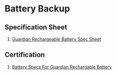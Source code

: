 # Battery Backup

## Specification Sheet
1. [Guardian Rechargeable Battery Spec Sheet](/uploads/guardian-rechargeable-battery-spec-sheet.pdf "Guardian Rechargeable Battery Spec Sheet")

## Certification
1. [Battery Specs For Guardian Rechargable Battery](/uploads/battery-specs-for-guardian-rechargable-battery.pdf "Battery Specs For Guardian Rechargable Battery")



